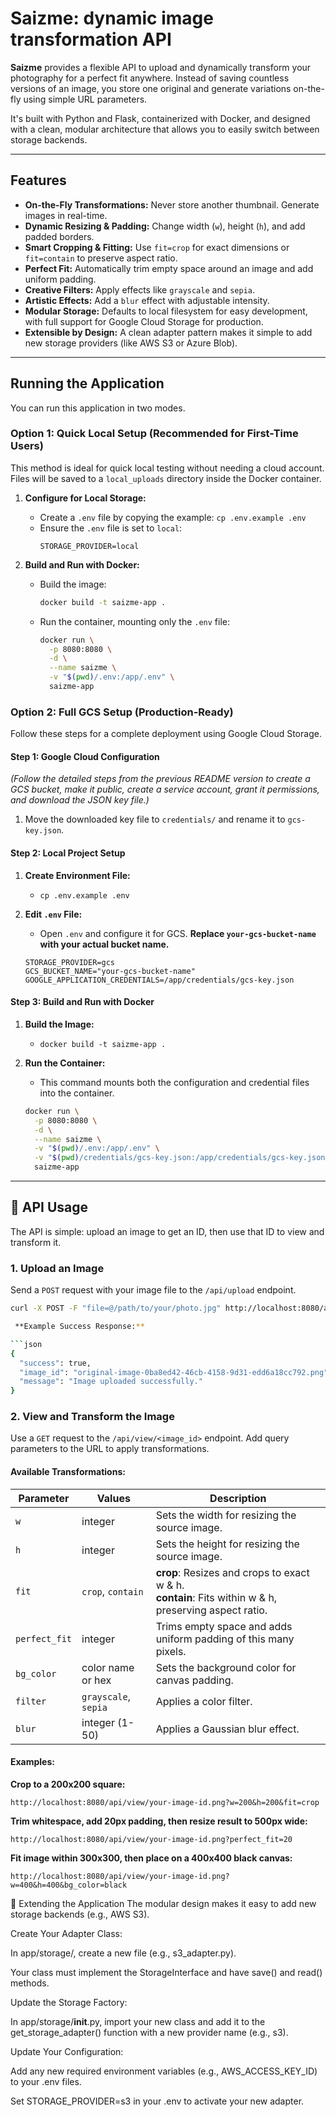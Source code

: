 # Saizme: dynamic image transformation API

**Saizme** provides a flexible API to upload and dynamically transform your photography for a perfect fit anywhere. Instead of saving countless versions of an image, you store one original and generate variations on-the-fly using simple URL parameters.

It's built with Python and Flask, containerized with Docker, and designed with a clean, modular architecture that allows you to easily switch between storage backends.

---
## Features

* **On-the-Fly Transformations:** Never store another thumbnail. Generate images in real-time.
* **Dynamic Resizing & Padding:** Change width (`w`), height (`h`), and add padded borders.
* **Smart Cropping & Fitting:** Use `fit=crop` for exact dimensions or `fit=contain` to preserve aspect ratio.
* **Perfect Fit:** Automatically trim empty space around an image and add uniform padding.
* **Creative Filters:** Apply effects like `grayscale` and `sepia`.
* **Artistic Effects:** Add a `blur` effect with adjustable intensity.
* **Modular Storage:** Defaults to local filesystem for easy development, with full support for Google Cloud Storage for production.
* **Extensible by Design:** A clean adapter pattern makes it simple to add new storage providers (like AWS S3 or Azure Blob).

---
## Running the Application

You can run this application in two modes.

### Option 1: Quick Local Setup (Recommended for First-Time Users)

This method is ideal for quick local testing without needing a cloud account. Files will be saved to a `local_uploads` directory inside the Docker container.

1.  **Configure for Local Storage:**
    * Create a `.env` file by copying the example: `cp .env.example .env`
    * Ensure the `.env` file is set to `local`:
        ```dotenv
        STORAGE_PROVIDER=local
        ```

2.  **Build and Run with Docker:**
    * Build the image:
        ```sh
        docker build -t saizme-app .
        ```
    * Run the container, mounting only the `.env` file:
        ```sh
        docker run \
          -p 8080:8080 \
          -d \
          --name saizme \
          -v "$(pwd)/.env:/app/.env" \
          saizme-app
        ```

### Option 2: Full GCS Setup (Production-Ready)

Follow these steps for a complete deployment using Google Cloud Storage.

#### **Step 1: Google Cloud Configuration**

*(Follow the detailed steps from the previous README version to create a GCS bucket, make it public, create a service account, grant it permissions, and download the JSON key file.)*

1.  Move the downloaded key file to `credentials/` and rename it to `gcs-key.json`.

#### **Step 2: Local Project Setup**

1.  **Create Environment File:**
    * `cp .env.example .env`

2.  **Edit `.env` File:**
    * Open `.env` and configure it for GCS. **Replace `your-gcs-bucket-name` with your actual bucket name.**
    ```dotenv
    STORAGE_PROVIDER=gcs
    GCS_BUCKET_NAME="your-gcs-bucket-name"
    GOOGLE_APPLICATION_CREDENTIALS=/app/credentials/gcs-key.json
    ```

#### **Step 3: Build and Run with Docker**

1.  **Build the Image:**
    * `docker build -t saizme-app .`

2.  **Run the Container:**
    * This command mounts both the configuration and credential files into the container.
    ```sh
    docker run \
      -p 8080:8080 \
      -d \
      --name saizme \
      -v "$(pwd)/.env:/app/.env" \
      -v "$(pwd)/credentials/gcs-key.json:/app/credentials/gcs-key.json" \
      saizme-app
    ```

---
## 📖 API Usage

The API is simple: upload an image to get an ID, then use that ID to view and transform it.

### 1. Upload an Image

Send a `POST` request with your image file to the `/api/upload` endpoint.

```sh
curl -X POST -F "file=@/path/to/your/photo.jpg" http://localhost:8080/api/upload

 **Example Success Response:**

```json
{
  "success": true,
  "image_id": "original-image-0ba8ed42-46cb-4158-9d31-edd6a18cc792.png",
  "message": "Image uploaded successfully."
}
```

### 2. View and Transform the Image

Use a `GET` request to the `/api/view/<image_id>` endpoint. Add query parameters to the URL to apply transformations.

#### Available Transformations:

| Parameter | Values | Description |
|-----------|--------|-------------|
| `w` | integer | Sets the width for resizing the source image. |
| `h` | integer | Sets the height for resizing the source image. |
| `fit` | `crop`, `contain` | **crop**: Resizes and crops to exact w & h.<br>**contain**: Fits within w & h, preserving aspect ratio. |
| `perfect_fit` | integer | Trims empty space and adds uniform padding of this many pixels. |
| `bg_color` | color name or hex | Sets the background color for canvas padding. |
| `filter` | `grayscale`, `sepia` | Applies a color filter. |
| `blur` | integer (1-50) | Applies a Gaussian blur effect. |

#### Examples:

**Crop to a 200x200 square:**
```
http://localhost:8080/api/view/your-image-id.png?w=200&h=200&fit=crop
```

**Trim whitespace, add 20px padding, then resize result to 500px wide:**
```
http://localhost:8080/api/view/your-image-id.png?perfect_fit=20
```

**Fit image within 300x300, then place on a 400x400 black canvas:**
```
http://localhost:8080/api/view/your-image-id.png?w=400&h=400&bg_color=black
```

🔧 Extending the Application
The modular design makes it easy to add new storage backends (e.g., AWS S3).

Create Your Adapter Class:

In app/storage/, create a new file (e.g., s3_adapter.py).

Your class must implement the StorageInterface and have save() and read() methods.

Update the Storage Factory:

In app/storage/__init__.py, import your new class and add it to the get_storage_adapter() function with a new provider name (e.g., s3).

Update Your Configuration:

Add any new required environment variables (e.g., AWS_ACCESS_KEY_ID) to your .env files.

Set STORAGE_PROVIDER=s3 in your .env to activate your new adapter.
